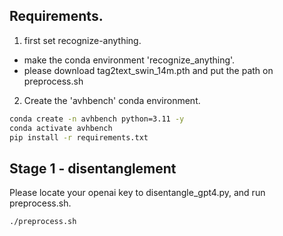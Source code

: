 
## Requirements.
1. first set recognize-anything.
- make the conda environment 'recognize_anything'.
- please download tag2text_swin_14m.pth and put the path on preprocess.sh

2. Create the 'avhbench' conda environment.
```bash
conda create -n avhbench python=3.11 -y
conda activate avhbench
pip install -r requirements.txt
```

## Stage 1 - disentanglement
Please locate your openai key to disentangle_gpt4.py, and run preprocess.sh.
```bash 
./preprocess.sh
```